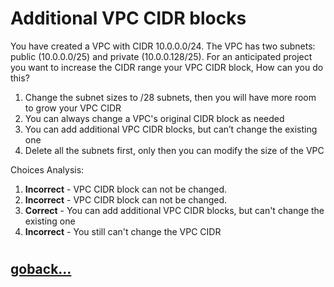 # Additional VPC CIDR blocks

You have created a VPC with CIDR 10.0.0.0/24. The VPC has two subnets: public (10.0.0.0/25) and private (10.0.0.128/25). For an anticipated project you want to increase the CIDR range your VPC CIDR block, How can you do this?

1. Change the subnet sizes to /28 subnets, then you will have more room to grow your VPC CIDR
2. You can always change a VPC's original CIDR block as needed
3. You can add additional VPC CIDR blocks, but can’t change the existing one
4. Delete all the subnets first, only then you can modify the size of the VPC

Choices Analysis:
1. **Incorrect** - VPC CIDR block can not be changed. 
2. **Incorrect** - VPC CIDR block can not be changed. 
3. **Correct** - You can add additional VPC CIDR blocks, but can't change the existing one
4. **Incorrect** - You still can't change the VPC CIDR
#
## [goback...](./vpc-questions.md)